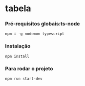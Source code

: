 # tabela


### Pré-requisitos globais:ts-node
`npm i -g nodemon typescript `

### Instalação
`npm install`

### Para rodar o projeto
`npm run start-dev`
